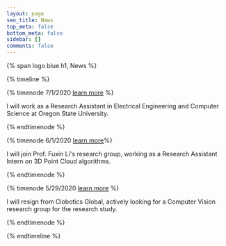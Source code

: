 ```yaml
---
layout: page
seo_title: News
top_meta: false
bottom_meta: false
sidebar: []
comments: false
---
```


{% span logo blue h1, News %}

{% timeline %}

{% timenode 7/1/2020 [learn more](https://robotics.oregonstate.edu/) %}

I will work as a Research Assistant in Electrical Engineering and Computer Science at Oregon State University.

{% endtimenode %}

{% timenode 6/1/2020 [learn more](http://web.engr.oregonstate.edu/~lif/)%}

I will join Prof. Fuxin Li's research group, working as a Research Assistant Intern on 3D Point Cloud algorithms.

{% endtimenode %}

{% timenode 5/29/2020 [learn more](https://weikunhan.github.io/blogs/stories_recording/wrote_before_deciding_to_proceed_my_phd_study/index.html) %}

I will resign from Clobotics Global, actively looking for a Computer Vision research group for the research study.

{% endtimenode %}

{% endtimeline %}